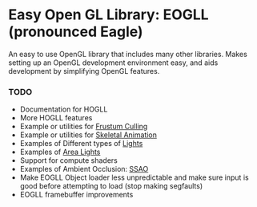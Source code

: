 # Easy Open GL Library: EOGLL (pronounced Eagle)

An easy to use OpenGL library that includes many other libraries. Makes setting up an OpenGL development environment easy, and aids development by simplifying OpenGL features.

### TODO
- Documentation for HOGLL
- More HOGLL features
- Example or utilities for [Frustum Culling](https://learnopengl.com/Guest-Articles/2021/Scene/Frustum-Culling)
- Example or utilities for [Skeletal Animation](https://learnopengl.com/Guest-Articles/2020/Skeletal-Animation)
- Examples of Different types of [Lights](https://learnopengl.com/Lighting/Light-casters)
- Examples of [Area Lights](https://learnopengl.com/Guest-Articles/2022/Area-Lights)
- Support for compute shaders
- Examples of Ambient Occlusion: [SSAO](https://learnopengl.com/Advanced-Lighting/SSAO)
- Make EOGLL Object loader less unpredictable and make sure input is good before attempting to load (stop making segfaults)
- EOGLL framebuffer improvements
